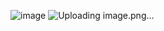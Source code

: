 ![image](https://github.com/user-attachments/assets/1305030e-24f3-45ad-8762-85be22805343)
![Uploading image.png…]()
